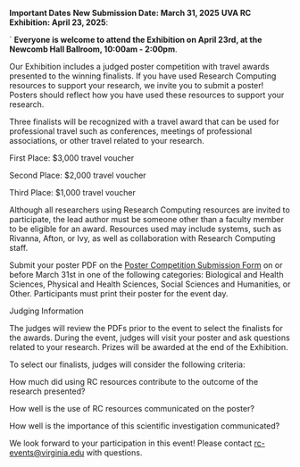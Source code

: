 <img class="card-img-top" src="/images/RC_posters_image.png" alt="" style="float: right;">

<strong>Important Dates</strong>
<strong>New Submission Date: March 31, 2025</strong>
<strong>UVA RC Exhibition: April 23, 2025</strong>:   

`
<strong>Everyone is welcome to attend the Exhibition on April 23rd, at the Newcomb Hall Ballroom, 10:00am - 2:00pm</strong>. 


Our Exhibition includes a judged poster competition with travel awards presented to the winning finalists. If you have used Research Computing resources to support your research, we invite you to submit a poster! Posters should reflect how you have used these resources to support your research. 

Three finalists will be recognized with a travel award that can be used for professional travel such as conferences, meetings of professional associations, or other travel related to your research.  

First Place: $3,000 travel voucher 

Second Place: $2,000 travel voucher 

Third Place: $1,000 travel voucher 

Although all researchers using Research Computing resources are invited to participate, the lead author must be someone other than a faculty member to be eligible for an award. Resources used may include systems, such as Rivanna, Afton, or Ivy, as well as collaboration with Research Computing staff.  
 


Submit your poster PDF on the [Poster Competition Submission Form](https://virginia.us9.list-manage.com/track/click?u=b918ecff2df30f32775065906&id=26c2154183&e=7a592fe565) on or before March 31st in one of the following categories: Biological and Health Sciences, Physical and Health Sciences, Social Sciences and Humanities, or Other. Participants must print their poster for the event day.  
 

Judging Information 

The judges will review the PDFs prior to the event to select the finalists for the awards. During the event, judges will visit your poster and ask questions related to your research. Prizes will be awarded at the end of the Exhibition.  

 
To select our finalists, judges will consider the following criteria: 

How much did using RC resources contribute to the outcome of the research presented? 

How well is the use of RC resources communicated on the poster? 

How well is the importance of this scientific investigation communicated? 

 

We look forward to your participation in this event! Please contact rc-events@virginia.edu with questions.  



